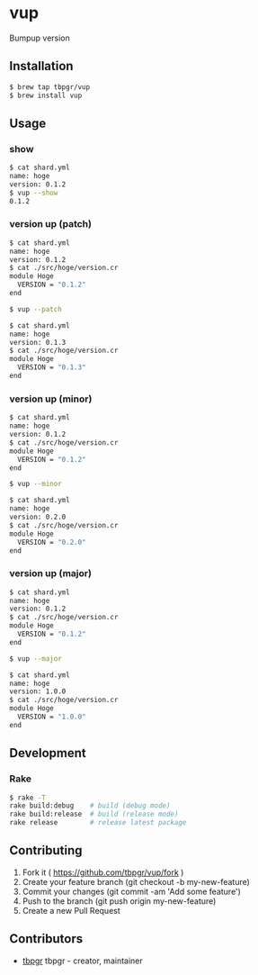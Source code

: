 # vup

Bumpup version

## Installation

```bash
$ brew tap tbpgr/vup
$ brew install vup
```

## Usage
### show
```bash
$ cat shard.yml
name: hoge
version: 0.1.2
$ vup --show
0.1.2
```

### version up (patch)
```bash
$ cat shard.yml
name: hoge
version: 0.1.2
$ cat ./src/hoge/version.cr
module Hoge
  VERSION = "0.1.2"
end

$ vup --patch

$ cat shard.yml
name: hoge
version: 0.1.3
$ cat ./src/hoge/version.cr
module Hoge
  VERSION = "0.1.3"
end
```
### version up (minor)
```bash
$ cat shard.yml
name: hoge
version: 0.1.2
$ cat ./src/hoge/version.cr
module Hoge
  VERSION = "0.1.2"
end

$ vup --minor

$ cat shard.yml
name: hoge
version: 0.2.0
$ cat ./src/hoge/version.cr
module Hoge
  VERSION = "0.2.0"
end
```

### version up (major)
```bash
$ cat shard.yml
name: hoge
version: 0.1.2
$ cat ./src/hoge/version.cr
module Hoge
  VERSION = "0.1.2"
end

$ vup --major

$ cat shard.yml
name: hoge
version: 1.0.0
$ cat ./src/hoge/version.cr
module Hoge
  VERSION = "1.0.0"
end
```

## Development
### Rake
```bash
$ rake -T
rake build:debug    # build (debug mode)
rake build:release  # build (release mode)
rake release        # release latest package
```

## Contributing

1. Fork it ( https://github.com/tbpgr/vup/fork )
2. Create your feature branch (git checkout -b my-new-feature)
3. Commit your changes (git commit -am 'Add some feature')
4. Push to the branch (git push origin my-new-feature)
5. Create a new Pull Request

## Contributors

- [tbpgr](https://github.com/tbpgr) tbpgr - creator, maintainer
